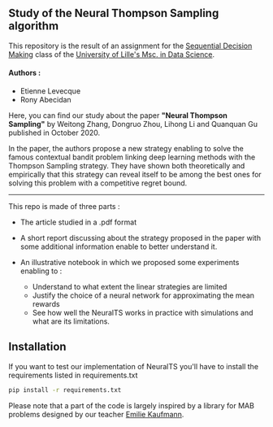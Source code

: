 ## Study of the Neural Thompson Sampling algorithm

This repository is the result of an assignment for the [Sequential Decision Making](http://chercheurs.lille.inria.fr/ekaufman/SDM.html) class of the [University of Lille's Msc. in Data Science](http://bit.ly/MasterDSULille).

#### Authors :
- Etienne Levecque
- Rony Abecidan

Here, you can find our study about the paper **"Neural Thompson Sampling"** by Weitong Zhang, Dongruo Zhou, Lihong Li and Quanquan Gu published in October 2020. 

In the paper, the authors propose a new strategy enabling to solve the famous contextual bandit problem linking deep learning methods with the Thompson Sampling strategy. They have shown both theoretically and empirically that this strategy can reveal itself to be among the best ones for solving this problem with a competitive regret bound.

***

This repo is made of three parts :

- The article studied in a .pdf format

- A short report discussing about the strategy proposed in the paper with some additional information enable to better understand it.

- An illustrative notebook in which we proposed some experiments enabling to :

    - Understand to what extent the linear strategies are limited
    - Justify the choice of a neural network for approximating the mean rewards
    - See how well the NeuralTS works in practice with simulations and what are its limitations.


## Installation

If you want to test our implementation of NeuralTS you'll have to install the requirements listed in requirements.txt

```bash
pip install -r requirements.txt
```

Please note that a part of the code is largely inspired by a library for MAB problems designed by our teacher [Emilie Kaufmann](http://chercheurs.lille.inria.fr/ekaufman/).
